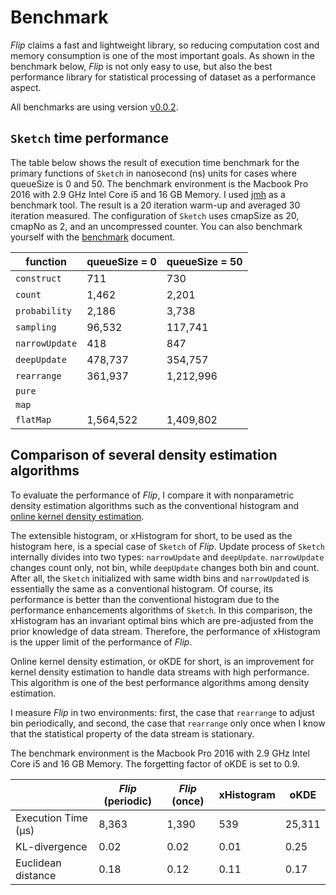 # Benchmark

*Flip* claims a fast and lightweight library, so reducing computation cost and memory consumption is one of the most important goals. As shown in the benchmark below, *Flip* is not only easy to use, but also the best performance library for statistical processing of dataset as a performance aspect.

All benchmarks are using version [v0.0.2](https://github.com/xxxnell/flip/tree/v0.0.2).


## `Sketch` time performance 

The table below shows the result of execution time benchmark for the primary functions of `Sketch` in nanosecond (ns) units for cases where queueSize is 0 and 50. The benchmark environment is the Macbook Pro 2016 with 2.9 GHz Intel Core i5 and 16 GB Memory. I used [jmh](http://openjdk.java.net/projects/code-tools/jmh/) as a benchmark tool. The result is a 20 iteration warm-up and averaged 30 iteration measured. The configuration of `Sketch` uses cmapSize as 20, cmapNo as 2, and an uncompressed counter. You can also benchmark yourself with the [benchmark](../flip-bench/README.md) document.

| function | queueSize = 0 | queueSize = 50 |
| --- | --- | --- |
| `construct` | 711 | 730 |
| `count` | 1,462 | 2,201 |
| `probability` | 2,186 | 3,738 |
| `sampling` | 96,532 | 117,741 |
| `narrowUpdate` | 418 | 847 |
| `deepUpdate` | 478,737 | 354,757 |
|`rearrange` | 361,937 | 1,212,996 |
| `pure` | | |
| `map` | | |
| `flatMap` | 1,564,522 | 1,409,802 |


## Comparison of several density estimation algorithms

To evaluate the performance of *Flip*, I compare it with nonparametric density estimation algorithms such as the conventional histogram and [online kernel density estimation](https://github.com/joluet/okde-java).

The extensible histogram, or xHistogram for short, to be used as the histogram here, is a special case of `Sketch` of *Flip*. Update process of `Sketch` internally divides into two types: `narrowUpdate` and `deepUpdate`. `narrowUpdate` changes count only, not bin, while `deepUpdate` changes both bin and count. After all, the `Sketch` initialized with same width bins and `narrowUpdate`d is essentially the same as a conventional histogram. Of course, its performance is better than the conventional histogram due to the performance enhancements algorithms of `Sketch`. In this comparison, the xHistogram has an invariant optimal bins which are pre-adjusted from the prior knowledge of data stream. Therefore, the performance of xHistogram is the upper limit of the performance of *Flip*.

Online kernel density estimation, or oKDE for short, is an improvement for kernel density estimation to handle data streams with high performance. This algorithm is one of the best performance algorithms among density estimation.

I measure *Flip* in two environments: first, the case that `rearrange` to adjust bin periodically, and second, the case that `rearrange` only once when I know that the statistical property of the data stream is stationary. 

The benchmark environment is the Macbook Pro 2016 with 2.9 GHz Intel Core i5 and 16 GB Memory. The forgetting factor of oKDE is set to 0.9.

| | *Flip* (periodic) | *Flip* (once) | xHistogram | oKDE |
| --- | --- | --- | --- | --- |
| Execution Time (μs) | 8,363 | 1,390 | 539 | 25,311 | 
| KL-divergence | 0.02 | 0.02 | 0.01 | 0.25 | 
| Euclidean distance | 0.18 | 0.12 | 0.11 |  0.17 | 
